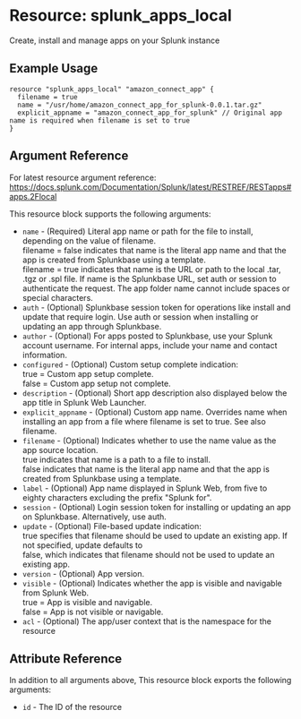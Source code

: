 # Resource: splunk_apps_local
Create, install and manage apps on your Splunk instance

## Example Usage
```
resource "splunk_apps_local" "amazon_connect_app" {
  filename = true
  name = "/usr/home/amazon_connect_app_for_splunk-0.0.1.tar.gz"
  explicit_appname = "amazon_connect_app_for_splunk" // Original app name is required when filename is set to true
}
```

## Argument Reference
For latest resource argument reference: https://docs.splunk.com/Documentation/Splunk/latest/RESTREF/RESTapps#apps.2Flocal

This resource block supports the following arguments:
* `name` - (Required) Literal app name or path for the file to install, depending on the value of filename.
                      <br>filename = false indicates that name is the literal app name and that the app is created from Splunkbase using a template.
                      <br>filename = true indicates that name is the URL or path to the local .tar, .tgz or .spl file. If name is the Splunkbase URL, set auth or session to authenticate the request.
                      The app folder name cannot include spaces or special characters.
* `auth` - (Optional) Splunkbase session token for operations like install and update that require login. Use auth or session when installing or updating an app through Splunkbase.
* `author` - (Optional) For apps posted to Splunkbase, use your Splunk account username. For internal apps, include your name and contact information.
* `configured` - (Optional) Custom setup complete indication:
                            <br>true = Custom app setup complete.
                            <br>false = Custom app setup not complete.
* `description` - (Optional) Short app description also displayed below the app title in Splunk Web Launcher.
* `explicit_appname` - (Optional) Custom app name. Overrides name when installing an app from a file where filename is set to true. See also filename.
* `filename` - (Optional) Indicates whether to use the name value as the app source location.
                          <br>true indicates that name is a path to a file to install.
                          <br>false indicates that name is the literal app name and that the app is created from Splunkbase using a template.
* `label` - (Optional) App name displayed in Splunk Web, from five to eighty characters excluding the prefix "Splunk for".
* `session` - (Optional) Login session token for installing or updating an app on Splunkbase. Alternatively, use auth.
* `update` - (Optional) File-based update indication:
                         <br>true specifies that filename should be used to update an existing app. If not specified, update defaults to
                         <br>false, which indicates that filename should not be used to update an existing app.
* `version` - (Optional) App version.
* `visible` - (Optional) Indicates whether the app is visible and navigable from Splunk Web.
                         <br>true = App is visible and navigable.
                         <br>false = App is not visible or navigable.
* `acl` - (Optional) The app/user context that is the namespace for the resource

## Attribute Reference
In addition to all arguments above, This resource block exports the following arguments:

* `id` - The ID of the resource
